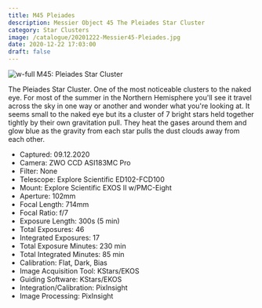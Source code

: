 ```yaml
---
title: M45 Pleiades
description: Messier Object 45 The Pleiades Star Cluster
category: Star Clusters
image: /catalogue/20201222-Messier45-Pleiades.jpg
date: 2020-12-22 17:03:00
draft: false
---
```


![w-full M45: Pleiades Star Cluster](/catalogue/20201222-Messier45-Pleiades.jpg)

The Pleiades Star Cluster. One of the most noticeable clusters to the naked eye. For most of the summer in the Northern Hemisphere you'll see it travel across the sky in one way or another and wonder what you're looking at. It seems small to the naked eye but its a cluster of 7 bright stars held together tightly by their own gravitation pull. They heat the gases around them and glow blue as the gravity from each star pulls the dust clouds away from each other.  
  
* Captured: 09.12.2020
* Camera: ZWO CCD ASI183MC Pro
* Filter: None
* Telescope: Explore Scientific ED102-FCD100
* Mount: Explore Scientific EXOS II w/PMC-Eight
* Aperture: 102mm
* Focal Length: 714mm
* Focal Ratio: f/7
* Exposure Length: 300s (5 min)
* Total Exposures: 46
* Integrated Exposures: 17
* Total Exposure Minutes: 230 min
* Total Integrated Minutes: 85 min
* Calibration: Flat, Dark, Bias
* Image Acquisition Tool: KStars/EKOS
* Guiding Software: KStars/EKOS
* Integration/Calibration: PixInsight
* Image Processing: PixInsight
